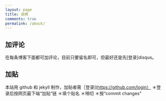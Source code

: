 ```yaml
---
layout: page
title: 说明
comments: true
permalink: /about/
---
```


## 加评论
在每条博客下面都可加评论，目前只要留名即可，但最好还是先[登录]disqus。

## 加贴
本站用 github 和 jekyll 制作，加贴者需［登录](https://github.com/login）
＊登录后按网页最下端“加贴”链
＊填个贴名
＊嘮叨
＊按“commit changes" 



